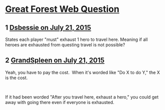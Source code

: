 # [Great Forest Web Question](https://community.fantasyflightgames.com/topic/182982-great-forest-web-question/)

## 1 [Dsbessie on July 21, 2015](https://community.fantasyflightgames.com/topic/182982-great-forest-web-question/?do=findComment&comment=1699740)

States each player "must" exhaust 1 hero to travel here. Meaning if all heroes are exhausted from questing travel is not possible?

## 2 [GrandSpleen on July 21, 2015](https://community.fantasyflightgames.com/topic/182982-great-forest-web-question/?do=findComment&comment=1699750)

Yeah, you have to pay the cost.  When it's worded like "Do X to do Y," the X is the cost.

 

If it had been worded "After you travel here, exhaust a hero," you could get away with going there even if everyone is exhausted.

